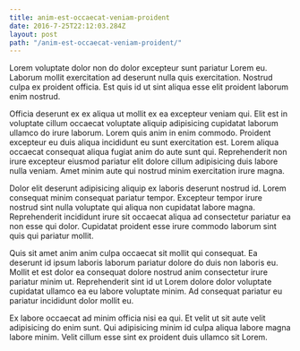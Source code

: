```yaml
---
title: anim-est-occaecat-veniam-proident
date: 2016-7-25T22:12:03.284Z
layout: post
path: "/anim-est-occaecat-veniam-proident/"
---
```


Lorem voluptate dolor non do dolor excepteur sunt pariatur Lorem eu. Laborum mollit exercitation ad deserunt nulla quis exercitation. Nostrud culpa ex proident officia. Est quis id ut sint aliqua esse elit proident laborum enim nostrud.

Officia deserunt ex ex aliqua ut mollit ex ea excepteur veniam qui. Elit est in voluptate cillum occaecat voluptate aliquip adipisicing cupidatat laborum ullamco do irure laborum. Lorem quis anim in enim commodo. Proident excepteur eu duis aliqua incididunt eu sunt exercitation est. Lorem aliqua occaecat consequat aliqua fugiat anim do aute sunt qui. Reprehenderit non irure excepteur eiusmod pariatur elit dolore cillum adipisicing duis labore nulla veniam. Amet minim aute qui nostrud minim exercitation irure magna.

Dolor elit deserunt adipisicing aliquip ex laboris deserunt nostrud id. Lorem consequat minim consequat pariatur tempor. Excepteur tempor irure nostrud sint nulla voluptate qui aliqua non cupidatat labore magna. Reprehenderit incididunt irure sit occaecat aliqua ad consectetur pariatur ea non esse qui dolor. Cupidatat proident esse irure commodo laborum sint quis qui pariatur mollit.

Quis sit amet anim anim culpa occaecat sit mollit qui consequat. Ea deserunt id ipsum laboris laborum pariatur dolore do duis non laboris eu. Mollit et est dolor ea consequat dolore nostrud anim consectetur irure pariatur minim ut. Reprehenderit sint id ut Lorem dolore dolor voluptate cupidatat ullamco ea eu labore voluptate minim. Ad consequat pariatur eu pariatur incididunt dolor mollit eu.

Ex labore occaecat ad minim officia nisi ea qui. Et velit ut sit aute velit adipisicing do enim sunt. Qui adipisicing minim id culpa aliqua labore magna labore minim. Velit cillum esse sint ex proident duis ullamco sit Lorem.